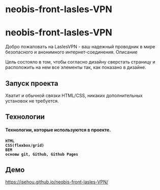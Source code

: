 # neobis-front-lasles-VPN

<h1>neobis-front-lasles-VPN</h1>

Добро пожаловать на LaslesVPN - ваш надежный проводник в мире безопасного и анонимного интернет-соединения.
Описание

Цель состояло в том, чтобы согласно дизайну сверстать страницу и расположить на нем все элементы так, как показано в дизайне.

<h2>Запуск проекта</h2>

Хватит и обычной связки HTML/CSS, никаких дополнительных установок не требуется.

<h2>Технологии</h2>

<h4>Технологии, которые используются в проекте.<h4>

    HTML
    CSS(flexbox/grid)
    BEM
    основы git, Github, Github Pages

<h2>Демо</h2>

https://isehou.github.io/neobis-front-lasles-VPN/
